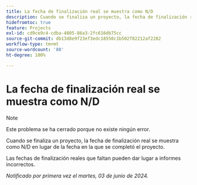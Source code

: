 ```yaml
---
title: La fecha de finalización real se muestra como N/D
description: Cuando se finaliza un proyecto, la fecha de finalización real se muestra como N/D en lugar de la fecha en la que se completó el proyecto.
hidefromtoc: true
feature: Projects
exl-id: cd9ce9c4-cdba-4805-86a3-2fc616db75cc
source-git-commit: db13d8e9f23ef3edc18550c1b502f82212af2282
workflow-type: tm+mt
source-wordcount: '80'
ht-degree: 100%

---
```


# La fecha de finalización real se muestra como N/D

>[!NOTE]
>
>Este problema se ha cerrado porque no existe ningún error.

Cuando se finaliza un proyecto, la fecha de finalización real se muestra como N/D en lugar de la fecha en la que se completó el proyecto.

Las fechas de finalización reales que faltan pueden dar lugar a informes incorrectos.

_Notificado por primera vez el martes, 03 de junio de 2024._
